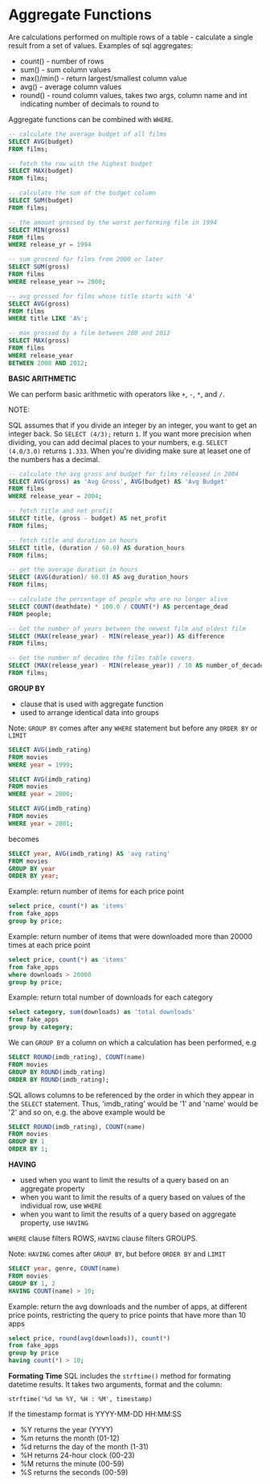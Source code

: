 # Aggregate Functions

Are calculations performed on multiple rows of a table - calculate a single result from a set of values.
Examples of sql aggregates:

- count() - number of rows
- sum() - sum column values
- max()/min() - return largest/smallest column value
- avg() - average column values
- round() - round column values, takes two args, column name and int indicating number of decimals to round to

Aggregate functions can be combined with `WHERE`.

```sql
-- calculate the average budget of all films
SELECT AVG(budget)
FROM films;

-- fetch the row with the highest budget
SELECT MAX(budget)
FROM films;

-- calculate the sum of the budget column
SELECT SUM(budget)
FROM films;

-- the amount grossed by the worst performing film in 1994
SELECT MIN(gross)
FROM films
WHERE release_yr = 1994

-- sum grossed for films from 2000 or later
SELECT SUM(gross)
FROM films
WHERE release_year >= 2000;

-- avg grossed for films whose title starts with 'A'
SELECT AVG(gross)
FROM films
WHERE title LIKE 'A%';

-- max grossed by a film between 200 and 2012
SELECT MAX(gross)
FROM films
WHERE release_year 
BETWEEN 2000 AND 2012;
```

**BASIC ARITHMETIC**

We can perform basic arithmetic with operators like `+`, `-`, `*`, and `/`.

NOTE:

SQL assumes that if you divide an integer by an integer, you want to get an integer back. So `SELECT (4/3);` return `1`. If you want more precision when dividing, you can add decimal places to your numbers, e.g. `SELECT (4.0/3.0)` returns `1.333`. When you're dividing make sure at leaset one of the numbers has a decimal.

```sql
-- calculate the avg gross and budget for films released in 2004
SELECT AVG(gross) as 'Avg Gross', AVG(budget) AS 'Avg Budget'
FROM films
WHERE release_year = 2004;

-- fetch title and net profit
SELECT title, (gross - budget) AS net_profit
FROM films;

-- fetch title and duration in hours
SELECT title, (duration / 60.0) AS duration_hours
FROM films;

-- get the average duration in hours
SELECT (AVG(duration)/ 60.0) AS avg_duration_hours
FROM films;

-- calculate the percentage of people who are no longer alive
SELECT COUNT(deathdate) * 100.0 / COUNT(*) AS percentage_dead
FROM people;

-- Get the number of years between the newest film and oldest film
SELECT (MAX(release_year) - MIN(release_year)) AS difference
FROM films;

-- Get the number of decades the films table covers.
SELECT (MAX(release_year) - MIN(release_year)) / 10 AS number_of_decades
FROM films;
```


**GROUP BY**

- clause that is used with aggregate function
- used to arrange identical data into groups

Note: `GROUP BY` comes after any `WHERE` statement but before any `ORDER BY` or `LIMIT`

```sql
SELECT AVG(imdb_rating)
FROM movies
WHERE year = 1999;

SELECT AVG(imdb_rating)
FROM movies
WHERE year = 2000;

SELECT AVG(imdb_rating)
FROM movies
WHERE year = 2001;
```

becomes

```sql
SELECT year, AVG(imdb_rating) AS 'avg rating'
FROM movies
GROUP BY year
ORDER BY year;
```

Example: return number of items for each price point

```sql
select price, count(*) as 'items'
from fake_apps
group by price;
```

Example: return number of items that were downloaded more than 20000 times at each price point

```sql
select price, count(*) as 'items'
from fake_apps
where downloads > 20000
group by price;
```

Example: return total number of downloads for each category

```sql
select category, sum(downloads) as 'total downloads'
from fake_apps
group by category;
```

We can `GROUP BY` a column on which a calculation has been performed, e.g

```sql
SELECT ROUND(imdb_rating), COUNT(name)
FROM movies
GROUP BY ROUND(imdb_rating)
ORDER BY ROUND(imdb_rating);
```

SQL allows columns to be referenced by the order in which they appear in the `SELECT` statement.
Thus, 'imdb_rating' would be '1' and 'name' would be '2' and so on, e.g. the above example would be

```sql
SELECT ROUND(imdb_rating), COUNT(name)
FROM movies
GROUP BY 1
ORDER BY 1;
```

**HAVING**

- used when you want to limit the results of a query based on an aggregate property
- when you want to limit the results of a query based on values of the individual row, use `WHERE`
- when you want to limit the results of a query based on aggregate property, use `HAVING`

`WHERE` clause filters ROWS, `HAVING` clause filters GROUPS.

Note: `HAVING` comes after `GROUP BY`, but before `ORDER BY` and `LIMIT`

```sql
SELECT year, genre, COUNT(name)
FROM movies
GROUP BY 1, 2
HAVING COUNT(name) > 10;
```

Example: return the avg downloads and the number of apps, at different price points, restricting the query to price points that have more than 10 apps

```sql
select price, round(avg(downloads)), count(*)
from fake_apps
group by price
having count(*) > 10;
```

**Formating Time**
SQL includes the `strftime()` method for formating datetime results.
It takes two arguments, format and the column:

`strftime('%d %m %Y, %H : %M', timestamp)`

If the timestamp format is YYYY-MM-DD HH:MM:SS

- %Y returns the year (YYYY)
- %m returns the month (01-12)
- %d returns the day of the month (1-31)
- %H returns 24-hour clock (00-23)
- %M returns the minute (00-59)
- %S returns the seconds (00-59)

